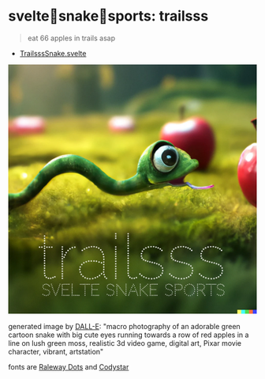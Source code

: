 # svelte🐍snake🐍sports: trailsss

> eat 66 apples in trails asap

- [TrailsssSnake.svelte](./TrailsssSnake.svelte)

<a href="https://ryanatkn.github.io/svelte-snake-sports/trailsss"><img src="/static/assets/trailsss.webp" alt="logo for trailsss, macro photography of an adorable green cartoon snake with big cute eyes running towards a row of red apples in a line on lush green moss, realistic 3d video game, digital art, Pixar movie character, vibrant, artstation" /></a>

generated image by [DALL-E](https://wikipedia.org/wiki/DALL-E):
"macro photography of an adorable green cartoon snake with big cute eyes running towards a row of red apples in a line on lush green moss, realistic 3d video game, digital art, Pixar movie character, vibrant, artstation"

fonts are [Raleway Dots](https://fonts.google.com/specimen/Raleway+Dots)
and [Codystar](https://fonts.google.com/specimen/Codystar)
